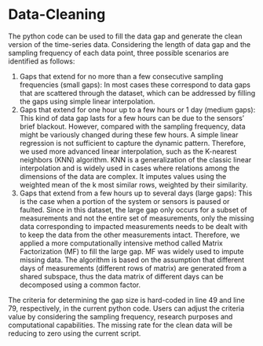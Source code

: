 # Data-Cleaning
The python code can be used to fill the data gap and generate the clean version of the time-series data.
Considering the length of data gap and the sampling frequency of each data point, three possible scenarios are identified as follows:
  1. Gaps that extend for no more than a few consecutive sampling frequencies (small gaps): In most cases these correspond to data gaps that are scattered through the dataset, which can be addressed by filling the gaps using simple linear interpolation. 
  2. Gaps that extend for one hour up to a few hours or 1 day (medium gaps): This kind of data gap lasts for a few hours can be due to the sensors’ brief blackout. However, compared with the sampling frequency, data might be variously changed during these few hours. A simple linear regression is not sufficient to capture the dynamic pattern. Therefore, we used more advanced linear interpolation, such as the K-nearest neighbors (KNN) algorithm. KNN is a generalization of the classic linear interpolation and is widely used in cases where relations among the dimensions of the data are complex. It imputes values using the weighted mean of the k most similar rows, weighted by their similarity. 
  3. Gaps that extend from a few hours up to several days (large gaps): This is the case when a portion of the system or sensors is paused or faulted. Since in this dataset, the large gap only occurs for a subset of measurements and not the entire set of measurements, only the missing data corresponding to impacted measurements needs to be dealt with to keep the data from the other measurements intact. Therefore, we applied a more computationally intensive method called Matrix Factorization (MF) to fill the large gap. MF was widely used to impute missing data. The algorithm is based on the assumption that different days of measurements (different rows of matrix) are generated from a shared subspace, thus the data matrix of different days can be decomposed using a common factor.

The criteria for determining the gap size is hard-coded in line 49 and line 79, respectively, in the current python code. Users can adjust the criteria value by considering the sampling frequency, research purposes and computational capabilities. The missing rate for the clean data will be reducing to zero using the current script. 
